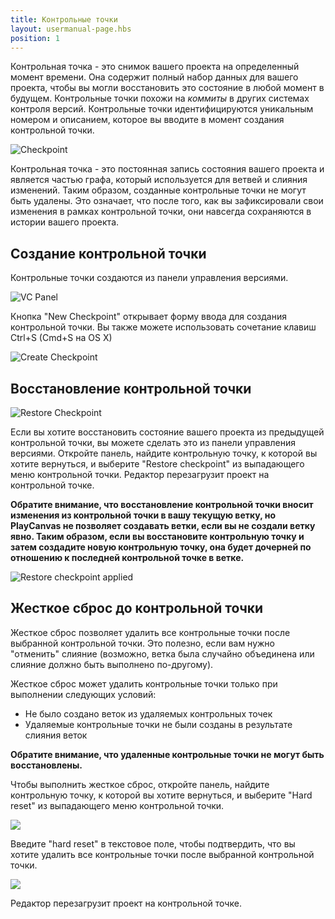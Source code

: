 ```yaml
---
title: Контрольные точки
layout: usermanual-page.hbs
position: 1
---
```


Контрольная точка - это снимок вашего проекта на определенный момент времени. Она содержит полный набор данных для вашего проекта, чтобы вы могли восстановить это состояние в любой момент в будущем. Контрольные точки похожи на *коммиты* в других системах контроля версий. Контрольные точки идентифицируются уникальным номером и описанием, которое вы вводите в момент создания контрольной точки.

![Checkpoint][1]

Контрольная точка - это постоянная запись состояния вашего проекта и является частью графа, который используется для ветвей и слияния изменений. Таким образом, созданные контрольные точки не могут быть удалены. Это означает, что после того, как вы зафиксировали свои изменения в рамках контрольной точки, они навсегда сохраняются в истории вашего проекта.

## Создание контрольной точки

Контрольные точки создаются из панели управления версиями.

![VC Panel][2]

Кнопка "New Checkpoint" открывает форму ввода для создания контрольной точки. Вы также можете использовать сочетание клавиш Ctrl+S (Cmd+S на OS X)

![Create Checkpoint][3]

## Восстановление контрольной точки

![Restore Checkpoint][4]

Если вы хотите восстановить состояние вашего проекта из предыдущей контрольной точки, вы можете сделать это из панели управления версиями. Откройте панель, найдите контрольную точку, к которой вы хотите вернуться, и выберите "Restore checkpoint" из выпадающего меню контрольной точки. Редактор перезагрузит проект на контрольной точке.

**Обратите внимание, что восстановление контрольной точки вносит изменения из контрольной точки в вашу текущую ветку, но PlayCanvas не позволяет создавать ветки, если вы не создали ветку явно. Таким образом, если вы восстановите контрольную точку и затем создадите новую контрольную точку, она будет дочерней по отношению к последней контрольной точке в ветке.**

![Restore checkpoint applied][5]

## Жесткое сброс до контрольной точки

Жесткое сброс позволяет удалить все контрольные точки после выбранной контрольной точки. Это полезно, если вам нужно "отменить" слияние (возможно, ветка была случайно объединена или слияние должно быть выполнено по-другому).

Жесткое сброс может удалить контрольные точки только при выполнении следующих условий:

- Не было создано веток из удаляемых контрольных точек
- Удаляемые контрольные точки не были созданы в результате слияния веток

**Обратите внимание, что удаленные контрольные точки не могут быть восстановлены.**

Чтобы выполнить жесткое сброс, откройте панель, найдите контрольную точку, к которой вы хотите вернуться, и выберите "Hard reset" из выпадающего меню контрольной точки.

![][hard-reset]

Введите "hard reset" в текстовое поле, чтобы подтвердить, что вы хотите удалить все контрольные точки после выбранной контрольной точки.

![][hard-reset-confirm]

Редактор перезагрузит проект на контрольной точке.

[1]: /images/user-manual/version-control/checkpoint.jpg
[2]: /images/user-manual/version-control/vc-panel.jpg
[3]: /images/user-manual/version-control/create-checkpoint.jpg
[4]: /images/user-manual/version-control/restore-checkpoint.jpg
[5]: /images/user-manual/version-control/restore-checkpoint-applied.png
[hard-reset-confirm]: /images/user-manual/version-control/hard-reset-confirm.png
[hard-reset]: /images/user-manual/version-control/hard-reset.png